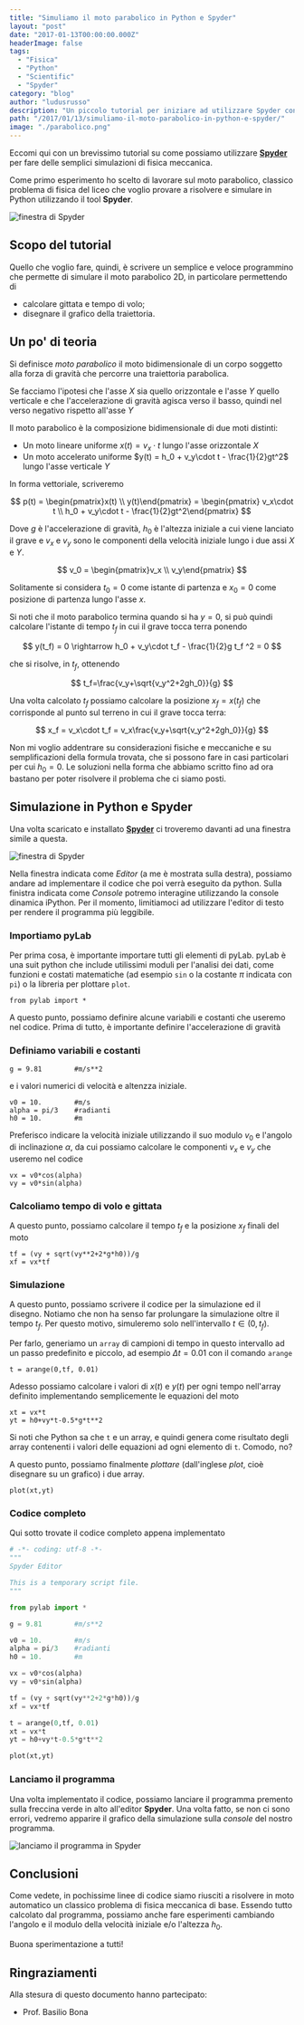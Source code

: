 ```yaml
---
title: "Simuliamo il moto parabolico in Python e Spyder"
layout: "post"
date: "2017-01-13T00:00:00.000Z"
headerImage: false
tags:
  - "Fisica"
  - "Python"
  - "Scientific"
  - "Spyder"
category: "blog"
author: "ludusrusso"
description: "Un piccolo tutorial per iniziare ad utilizzare Spyder con Python"
path: "/2017/01/13/simuliamo-il-moto-parabolico-in-python-e-spyder/"
image: "./parabolico.png"
---
```


Eccomi qui con un brevissimo tutorial su come possiamo utilizzare [**Spyder**](hthttps://www.ludusrusso.dev/2017/01/12/spyder-un-altra-alternativa-in-python-a-matlab) per fare delle semplici simulazioni di fisica meccanica.

Come primo esperimento ho scelto di lavorare sul moto parabolico, classico problema di fisica del liceo che voglio provare a risolvere e simulare in Python utilizzando il tool **Spyder**.

![finestra di Spyder](./parabolico.png)

## Scopo del tutorial

Quello che voglio fare, quindi, è scrivere un semplice e veloce programmino che permette di simulare il moto parabolico 2D, in particolare permettendo di

- calcolare gittata e tempo di volo;
- disegnare il grafico della traiettoria.

## Un po' di teoria

Si definisce _moto parabolico_ il moto bidimensionale di un corpo soggetto alla forza di gravità che percorre una traiettoria parabolica.

Se facciamo l'ipotesi che l'asse $X$ sia quello orizzontale e l'asse $Y$ quello verticale e che l'accelerazione di gravità agisca verso il basso, quindi nel verso negativo rispetto all'asse $Y$

Il moto parabolico è la composizione bidimensionale di due moti distinti:

- Un moto lineare uniforme $x(t) = v_x\cdot t$ lungo l'asse orizzontale $X$
- Un moto accelerato uniforme $y(t) = h_0 + v_y\cdot t - \frac{1}{2}gt^2$ lungo l'asse verticale $Y$

In forma vettoriale, scriveremo

$$
p(t) = \begin{pmatrix}x(t) \\ y(t)\end{pmatrix} = \begin{pmatrix} v_x\cdot t \\ h_0 + v_y\cdot t - \frac{1}{2}gt^2\end{pmatrix}
$$

Dove $g$ è l'accelerazione di gravità, $h_0$ è l'altezza iniziale a cui viene lanciato il grave e $v_x$ e $v_y$ sono le componenti della velocità iniziale lungo i due assi $X$ e $Y$.

$$
v_0 = \begin{pmatrix}v_x \\ v_y\end{pmatrix}
$$

Solitamente si considera $t_0=0$ come istante di partenza e $x_0=0$ come posizione di partenza lungo l'asse $x$.

Si noti che il moto parabolico termina quando si ha $y = 0$, si può quindi calcolare l'istante di tempo $t_f$ in cui il grave tocca terra ponendo

$$
y(t_f) = 0 \rightarrow h_0 + v_y\cdot t_f - \frac{1}{2}g t_f ^2 = 0
$$

che si risolve, in $t_f$, ottenendo

$$
t_f=\frac{v_y+\sqrt{v_y^2+2gh_0}}{g}
$$

Una volta calcolato $t_f$ possiamo calcolare la posizione $x_f = x(t_f)$ che corrisponde al punto sul terreno in cui il grave tocca terra:

$$
x_f = v_x\cdot t_f = v_x\frac{v_y+\sqrt{v_y^2+2gh_0}}{g}
$$

Non mi voglio addentrare su considerazioni fisiche e meccaniche e su semplificazioni della formula trovata, che si possono fare in casi particolari per cui $h_0=0$. Le soluzioni nella forma che abbiamo scritto fino ad ora bastano per poter risolvere il problema che ci siamo posti.

## Simulazione in Python e Spyder

Una volta scaricato e installato [**Spyder**](https://pythonhosted.org/spyder/installation.html) ci troveremo davanti ad una finestra simile a questa.

![finestra di Spyder](./home.png)

Nella finestra indicata come _Editor_ (a me è mostrata sulla destra), possiamo andare ad implementare il codice che poi verrà eseguito da python. Sulla finistra indicata come _Console_ potremo interagine utilizzando la console dinamica iPython. Per il momento, limitiamoci ad utilizzare l'editor di testo per rendere il programma più leggibile.

### Importiamo pyLab

Per prima cosa, è importante importare tutti gli elementi di pyLab. pyLab è una suit python che include utilissimi moduli per l'analisi dei dati, come funzioni e costati matematiche (ad esempio `sin` o la costante $\pi$ indicata con `pi`) o la libreria per plottare `plot`.

```
from pylab import *
```

A questo punto, possiamo definire alcune variabili e costanti che useremo nel codice. Prima di tutto, è importante definire l'accelerazione di gravità

### Definiamo variabili e costanti

```
g = 9.81        #m/s**2
```

e i valori numerici di velocità e altenzza iniziale.

```
v0 = 10.        #m/s
alpha = pi/3    #radianti
h0 = 10.        #m

```

Preferisco indicare la velocità iniziale utilizzando il suo modulo $v_0$ e l'angolo di inclinazione $\alpha$,
da cui possiamo calcolare le componenti $v_x$ e $v_y$ che useremo nel codice

```
vx = v0*cos(alpha)
vy = v0*sin(alpha)
```

### Calcoliamo tempo di volo e gittata

A questo punto, possiamo calcolare il tempo $t_f$ e la posizione $x_f$ finali del moto

```
tf = (vy + sqrt(vy**2+2*g*h0))/g
xf = vx*tf
```

### Simulazione

A questo punto, possiamo scrivere il codice per la simulazione ed il disegno. Notiamo che non ha senso far prolungare la simulazione oltre il tempo $t_f$. Per questo motivo, simuleremo solo nell'intervallo $t \in (0, t_f)$.

Per farlo, generiamo un `array` di campioni di tempo in questo intervallo ad un passo predefinito e piccolo, ad esempio $\Delta t = 0.01$ con il comando `arange`

```
t = arange(0,tf, 0.01)
```

Adesso possiamo calcolare i valori di $x(t)$ e $y(t)$ per ogni tempo nell'array definito implementando semplicemente le equazioni del moto

```
xt = vx*t
yt = h0+vy*t-0.5*g*t**2
```

Si noti che Python sa che `t` e un array, e quindi genera come risultato degli array contenenti i valori delle equazioni ad ogni elemento di `t`. Comodo, no?

A questo punto, possiamo finalmente _plottare_ (dall'inglese _plot_, cioè disegnare su un grafico) i due array.

```
plot(xt,yt)
```

### Codice completo

Qui sotto trovate il codice completo appena implementato

```python
# -*- coding: utf-8 -*-
"""
Spyder Editor

This is a temporary script file.
"""

from pylab import *

g = 9.81        #m/s**2

v0 = 10.        #m/s
alpha = pi/3    #radianti
h0 = 10.        #m

vx = v0*cos(alpha)
vy = v0*sin(alpha)

tf = (vy + sqrt(vy**2+2*g*h0))/g
xf = vx*tf

t = arange(0,tf, 0.01)
xt = vx*t
yt = h0+vy*t-0.5*g*t**2

plot(xt,yt)
```

### Lanciamo il programma

Una volta implementato il codice, possiamo lanciare il programma premento sulla freccina verde in alto all'editor **Spyder**. Una volta fatto, se non ci sono errori, vedremo apparire il grafico della simulazione sulla _console_ del nostro programma.

![lanciamo il programma in Spyder](./exec.png)

## Conclusioni

Come vedete, in pochissime linee di codice siamo riusciti a risolvere in moto automatico un classico problema di fisica meccanica di base. Essendo tutto calcolato dal programma, possiamo anche fare esperimenti cambiando l'angolo e il modulo della velocità iniziale e/o l'altezza $h_0$.

Buona sperimentazione a tutti!

## Ringraziamenti

Alla stesura di questo documento hanno partecipato:

- Prof. Basilio Bona
